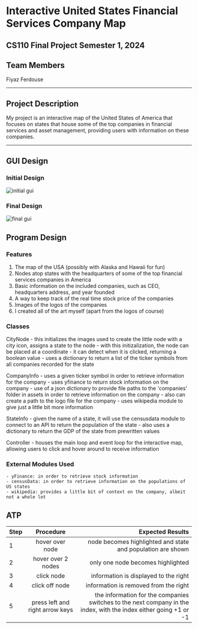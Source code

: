 # Interactive United States Financial Services Company Map

## CS110 Final Project Semester 1, 2024

## Team Members

Fiyaz Ferdouse

***

## Project Description

My project is an interactive map of the United States of America that focuses on states that house some of the top companies in financial services and asset management, providing users with information on these companies.

***    

## GUI Design

### Initial Design

![initial gui](assets/gui.jpg)

### Final Design

![final gui](assets/finalgui.jpg)

## Program Design

### Features

1. The map of the USA (possibly with Alaska and Hawaii for fun)
2. Nodes atop states with the headquarters of some of the top financial services companies in America
3. Basic information on the included companies, such as CEO, headquarters address, and year founded
4. A way to keep track of the real time stock price of the companies
5. Images of the logos of the companies
6. I created all of the art myself (apart from the logos of course)

### Classes

CityNode
    - this initializes the images used to create the little node with a city icon, assigns a state to the node
    - with this initizalization, the node can be placed at a coordinate
    - it can detect when it is clicked, returning a boolean value
    - uses a dictionary to return a list of the ticker symbols from all companies recorded for the state

CompanyInfo
    - uses a given ticker symbol in order to retrieve information for the company
    - uses yfinance to return stock information on the company
    - use of a json dictionary to provide file paths to the 'companies' folder in assets in order to retrieve information on the company
    - also can create a path to the logo file for the company
    - uses wikipedia module to give just a little bit more information

StateInfo
    - given the name of a state, it will use the censusdata module to connect to an API to return the population of the state
    - also uses a dictionary to return the GDP of the state from prewritten values

Controller
    - houses the main loop and event loop for the interactive map, allowing users to click and hover around to receive information

### External Modules Used
    - yFinance: in order to retrieve stock information
    - censusData: in order to retrieve information on the populations of US states
    - wikipedia: provides a little bit of context on the company, albeit not a whole lot

## ATP

| Step                 |Procedure             |Expected Results                   |
|----------------------|:--------------------:|----------------------------------:|
|  1                   | hover over node      | node becomes highlighted and state and population are shown     |
|  2                   | hover over 2 nodes   | only one node becomes highlighted            |
|  3                   | click node           | information is displayed to the right  |
|  4                   | click off node       | information is removed from the right  |
|  5                   | press left and right arrow keys      | the information for the companies switches to the next company in the index, with the index either going +1 or -1|



